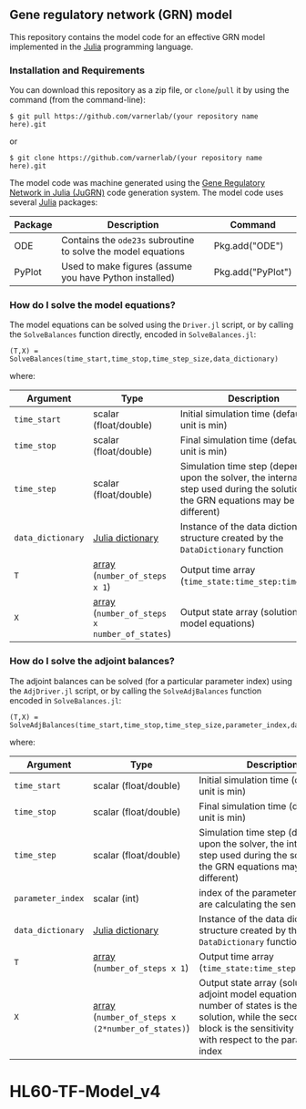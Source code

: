 ## Gene regulatory network (GRN) model ##
This repository contains the model code for an effective GRN model implemented in the [Julia](http://julialang.org) programming language.

### Installation and Requirements
You can download this repository as a zip file, or `clone`/`pull` it by using the command (from the command-line):

	$ git pull https://github.com/varnerlab/(your repository name here).git

or

	$ git clone https://github.com/varnerlab/(your repository name here).git

The model code was machine generated using the [Gene Regulatory Network in Julia (JuGRN)](https://github.com/varnerlab/JuGRN-Generator) code generation system.
The model code uses several [Julia](http://julialang.org) packages:

Package | Description | Command
--- | --- | ---
ODE | Contains the ``ode23s`` subroutine to solve the model equations | Pkg.add("ODE")
PyPlot | Used to make figures (assume you have Python installed) | Pkg.add("PyPlot")

### How do I solve the model equations?
The model equations can be solved using the ``Driver.jl`` script, or by calling the ``SolveBalances`` function directly, encoded in ``SolveBalances.jl``:

	(T,X) = SolveBalances(time_start,time_stop,time_step_size,data_dictionary)

where:

Argument | Type | Description
--- | --- | ---
``time_start`` | scalar (float/double) | Initial simulation time (default time unit is min)
``time_stop`` | scalar (float/double) | Final simulation time (default time unit is min)
``time_step`` | scalar (float/double) | Simulation time step (depending upon the solver, the internal time step used during the solution of the GRN equations may be different)
``data_dictionary`` | [Julia dictionary](http://docs.julialang.org/en/stable/stdlib/collections/?highlight=dict#Base.Dict) | Instance of the data dictionary structure created by the ``DataDictionary`` function
``T`` | [array](http://docs.julialang.org/en/stable/stdlib/arrays/?highlight=array) (``number_of_steps x 1``) | Output time array (``time_state:time_step:time_stop``)
``X`` |[array](http://docs.julialang.org/en/stable/stdlib/arrays/?highlight=array) (``number_of_steps x number_of_states``) | Output state array (solution of the model equations)

### How do I solve the adjoint balances?
The adjoint balances can be solved (for a particular parameter index) using the ``AdjDriver.jl`` script, or by calling the ``SolveAdjBalances`` function
encoded in ``SolveBalances.jl``:

	(T,X) = SolveAdjBalances(time_start,time_stop,time_step_size,parameter_index,data_dictionary)

where:

Argument | Type | Description
--- | --- | ---
``time_start`` | scalar (float/double) | Initial simulation time (default time unit is min)
``time_stop`` | scalar (float/double) | Final simulation time (default time unit is min)
``time_step`` | scalar (float/double) | Simulation time step (depending upon the solver, the internal time step used during the solution of the GRN equations may be different)
``parameter_index`` | scalar (int) | index of the parameter that we are calculating the sensitivity for
``data_dictionary`` | [Julia dictionary](http://docs.julialang.org/en/stable/stdlib/collections/?highlight=dict#Base.Dict) | Instance of the data dictionary structure created by the ``DataDictionary`` function
``T`` | [array](http://docs.julialang.org/en/stable/stdlib/arrays/?highlight=array) (``number_of_steps x 1``) | Output time array (``time_state:time_step:time_stop``)
``X`` |[array](http://docs.julialang.org/en/stable/stdlib/arrays/?highlight=array) (``number_of_steps x (2*number_of_states)``) | Output state array (solution of the adjoint model equations). The first number of states is the model solution, while the second state block is the sensitivity of the state with respect to the parameter index
# HL60-TF-Model_v4
